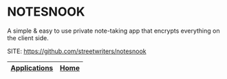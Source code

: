 # NOTESNOOK
 
 A simple & easy to use private note-taking app that encrypts  everything on the client side.
 
 SITE: https://github.com/streetwriters/notesnook

 | [Applications](https://portable-linux-apps.github.io/apps.html) | [Home](https://portable-linux-apps.github.io)
 | --- | --- |
